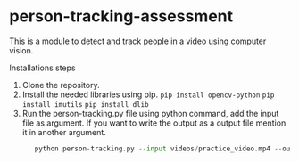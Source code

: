 # person-tracking-assessment
This is a module to detect and track people in a video using computer vision.

Installations steps
1. Clone the repository.
2. Install the needed libraries using pip.
       ```pip install opencv-python```
       ```pip install imutils```
       ```pip install dlib```
3. Run the person-tracking.py file using python command, add the input file as argument. If you want to write the output as a output file mention it in another argument.
    ```python person-tracking.py --input videos/test_video.mp4
       python person-tracking.py --input videos/practice_video.mp4 --output videos/output.avi

